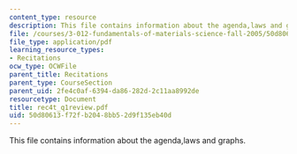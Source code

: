 ```yaml
---
content_type: resource
description: This file contains information about the agenda,laws and graphs.
file: /courses/3-012-fundamentals-of-materials-science-fall-2005/50d80613f72fb2048bb52d9f135eb40d_rec4t_q1review.pdf
file_type: application/pdf
learning_resource_types:
- Recitations
ocw_type: OCWFile
parent_title: Recitations
parent_type: CourseSection
parent_uid: 2fe4c0af-6394-da86-282d-2c11aa8992de
resourcetype: Document
title: rec4t_q1review.pdf
uid: 50d80613-f72f-b204-8bb5-2d9f135eb40d
---
```

This file contains information about the agenda,laws and graphs.

